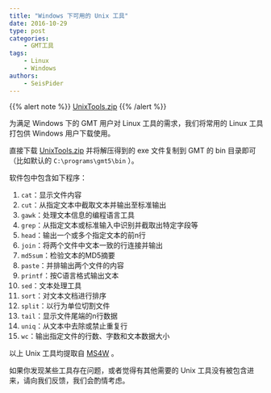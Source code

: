 ```yaml
---
title: "Windows 下可用的 Unix 工具"
date: 2016-10-29
type: post
categories:
    - GMT工具
tags:
    - Linux
    - Windows
authors:
    - SeisPider
---
```


{{% alert note %}}
<i class="fas fa-download"></i> [UnixTools.zip](/datas/UnixTools.zip)
{{% /alert %}}

为满足 Windows 下的 GMT 用户对 Linux 工具的需求，我们将常用的 Linux 工具打包供 Windows 用户下载使用。

直接下载 [UnixTools.zip](/datas/UnixTools.zip) 并将解压得到的 exe 文件复制到 GMT 的 bin 目录即可（比如默认的 ``C:\programs\gmt5\bin`` ）。


软件包中包含如下程序：

1.   `cat`：显示文件内容
2.   `cut`：从指定文本中截取文本并输出至标准输出
3.   `gawk`：处理文本信息的编程语言工具
4.   `grep`：从指定文本或标准输入中识别并截取出特定字段等
5.   `head`：输出一个或多个指定文本的前n行
6.   `join`：将两个文件中文本一致的行连接并输出
7.   `md5sum`：检验文本的MD5摘要
8.   `paste`：并排输出两个文件的内容
9.   `printf`：按C语言格式输出文本
10.  `sed`：文本处理工具
11.  `sort`：对文本文档进行排序
12.  `split`：以行为单位切割文件
13.  `tail`：显示文件尾端的n行数据
14.  `uniq`：从文本中去除或禁止重复行
15.  `wc`：输出指定文件的行数、字数和文本数据大小

以上 Unix 工具均提取自 [MS4W](http://www.ms4w.com) 。

如果你发现某些工具存在问题，或者觉得有其他需要的 Unix 工具没有被包含进来，请向我们反馈，我们会酌情考虑。
